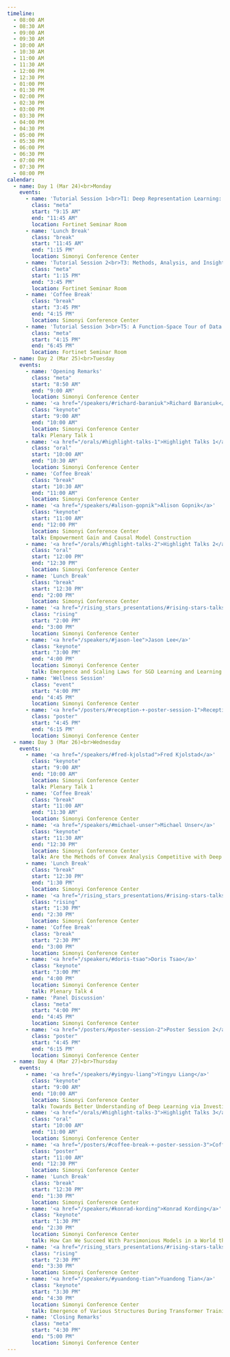 ```yaml
---
timeline:
  - 08:00 AM
  - 08:30 AM
  - 09:00 AM
  - 09:30 AM
  - 10:00 AM
  - 10:30 AM
  - 11:00 AM
  - 11:30 AM
  - 12:00 PM
  - 12:30 PM
  - 01:00 PM
  - 01:30 PM
  - 02:00 PM
  - 02:30 PM
  - 03:00 PM
  - 03:30 PM
  - 04:00 PM
  - 04:30 PM
  - 05:00 PM
  - 05:30 PM
  - 06:00 PM
  - 06:30 PM
  - 07:00 PM
  - 07:30 PM
  - 08:00 PM
calendar:
  - name: Day 1 (Mar 24)<br>Monday
    events:
      - name: 'Tutorial Session 1<br>T1: Deep Representation Learning: from Knowledge to Intelligence<br>T2: Foundations on Interpretable AI'
        class: "meta"
        start: "9:15 AM"
        end: "11:45 AM"
        location: Fortinet Seminar Room
      - name: 'Lunch Break'
        class: "break"
        start: "11:45 AM"
        end: "1:15 PM"
        location: Simonyi Conference Center
      - name: 'Tutorial Session 2<br>T3: Methods, Analysis, and Insights from Multimodal LLM Pre-training and Post-training<br>T4: Harnessing Low Dimensionality in Diffusion Models: From Theory to Practice'
        class: "meta"
        start: "1:15 PM"
        end: "3:45 PM"
        location: Fortinet Seminar Room
      - name: 'Coffee Break'
        class: "break"
        start: "3:45 PM"
        end: "4:15 PM"
        location: Simonyi Conference Center
      - name: 'Tutorial Session 3<br>T5: A Function-Space Tour of Data Science<br>T6: Sparsity and Mixture-of-Experts in the Era of LLMs: A New Odyssey'
        class: "meta"
        start: "4:15 PM"
        end: "6:45 PM"
        location: Fortinet Seminar Room
  - name: Day 2 (Mar 25)<br>Tuesday
    events:
      - name: 'Opening Remarks'
        class: "meta"
        start: "8:50 AM"
        end: "9:00 AM"
        location: Simonyi Conference Center
      - name: '<a href="/speakers/#richard-baraniuk">Richard Baraniuk</a>'
        class: "keynote"
        start: "9:00 AM"
        end: "10:00 AM"
        location: Simonyi Conference Center
        talk: Plenary Talk 1
      - name: '<a href="/orals/#highlight-talks-1">Highlight Talks 1</a>'
        class: "oral"
        start: "10:00 AM"
        end: "10:30 AM"
        location: Simonyi Conference Center
      - name: 'Coffee Break'
        class: "break"
        start: "10:30 AM"
        end: "11:00 AM"
        location: Simonyi Conference Center
      - name: '<a href="/speakers/#alison-gopnik">Alison Gopnik</a>'
        class: "keynote"
        start: "11:00 AM"
        end: "12:00 PM"
        location: Simonyi Conference Center
        talk: Empowerment Gain and Causal Model Construction
      - name: '<a href="/orals/#highlight-talks-2">Highlight Talks 2</a>'
        class: "oral"
        start: "12:00 PM"
        end: "12:30 PM"
        location: Simonyi Conference Center
      - name: 'Lunch Break'
        class: "break"
        start: "12:30 PM"
        end: "2:00 PM"
        location: Simonyi Conference Center
      - name: '<a href="/rising_stars_presentations/#rising-stars-talks-1">Rising Stars Talks 1</a>'
        class: "rising"
        start: "2:00 PM"
        end: "3:00 PM"
        location: Simonyi Conference Center
      - name: '<a href="/speakers/#jason-lee">Jason Lee</a>'
        class: "keynote"
        start: "3:00 PM"
        end: "4:00 PM"
        location: Simonyi Conference Center
        talk: Emergence and Scaling Laws for SGD Learning and Learning Compositional Functions with Transformers
      - name: 'Wellness Session'
        class: "event"
        start: "4:00 PM"
        end: "4:45 PM"
        location: Simonyi Conference Center
      - name: '<a href="/posters/#reception-+-poster-session-1">Reception + Poster Session 1</a>'
        class: "poster"
        start: "4:45 PM"
        end: "6:15 PM"
        location: Simonyi Conference Center
  - name: Day 3 (Mar 26)<br>Wednesday
    events:
      - name: '<a href="/speakers/#fred-kjolstad">Fred Kjolstad</a>'
        class: "keynote"
        start: "9:00 AM"
        end: "10:00 AM"
        location: Simonyi Conference Center
        talk: Plenary Talk 1
      - name: 'Coffee Break'
        class: "break"
        start: "11:00 AM"
        end: "11:30 AM"
        location: Simonyi Conference Center
      - name: '<a href="/speakers/#michael-unser">Michael Unser</a>'
        class: "keynote"
        start: "11:30 AM"
        end: "12:30 PM"
        location: Simonyi Conference Center
        talk: Are the Methods of Convex Analysis Competitive with Deep Neural Networks?
      - name: 'Lunch Break'
        class: "break"
        start: "12:30 PM"
        end: "1:30 PM"
        location: Simonyi Conference Center
      - name: '<a href="/rising_stars_presentations/#rising-stars-talks-2">Rising Stars Talks 2</a>'
        class: "rising"
        start: "1:30 PM"
        end: "2:30 PM"
        location: Simonyi Conference Center
      - name: 'Coffee Break'
        class: "break"
        start: "2:30 PM"
        end: "3:00 PM"
        location: Simonyi Conference Center
      - name: '<a href="/speakers/#doris-tsao">Doris Tsao</a>'
        class: "keynote"
        start: "3:00 PM"
        end: "4:00 PM"
        location: Simonyi Conference Center
        talk: Plenary Talk 4
      - name: 'Panel Discussion'
        class: "meta"
        start: "4:00 PM"
        end: "4:45 PM"
        location: Simonyi Conference Center
      - name: '<a href="/posters/#poster-session-2">Poster Session 2</a>'
        class: "poster"
        start: "4:45 PM"
        end: "6:15 PM"
        location: Simonyi Conference Center
  - name: Day 4 (Mar 27)<br>Thursday
    events:
      - name: '<a href="/speakers/#yingyu-liang">Yingyu Liang</a>'
        class: "keynote"
        start: "9:00 AM"
        end: "10:00 AM"
        location: Simonyi Conference Center
        talk: Towards Better Understanding of Deep Learning via Investigations of the Learning Dynamics
      - name: '<a href="/orals/#highlight-talks-3">Highlight Talks 3</a>'
        class: "oral"
        start: "10:00 AM"
        end: "11:00 AM"
        location: Simonyi Conference Center
      - name: '<a href="/posters/#coffee-break-+-poster-session-3">Coffee Break + Poster Session 3</a>'
        class: "poster"
        start: "11:00 AM"
        end: "12:30 PM"
        location: Simonyi Conference Center
      - name: 'Lunch Break'
        class: "break"
        start: "12:30 PM"
        end: "1:30 PM"
        location: Simonyi Conference Center
      - name: '<a href="/speakers/#konrad-kording">Konrad Kording</a>'
        class: "keynote"
        start: "1:30 PM"
        end: "2:30 PM"
        location: Simonyi Conference Center
        talk: How Can We Succeed With Parsimonious Models in a World that is Not So Parsimonious
      - name: '<a href="/rising_stars_presentations/#rising-stars-talks-3">Rising Stars Talks 3</a>'
        class: "rising"
        start: "2:30 PM"
        end: "3:30 PM"
        location: Simonyi Conference Center
      - name: '<a href="/speakers/#yuandong-tian">Yuandong Tian</a>'
        class: "keynote"
        start: "3:30 PM"
        end: "4:30 PM"
        location: Simonyi Conference Center
        talk: Emergence of Various Structures During Transformer Training via the Lens of Training Dynamics
      - name: 'Closing Remarks'
        class: "meta"
        start: "4:30 PM"
        end: "5:00 PM"
        location: Simonyi Conference Center
---
```


